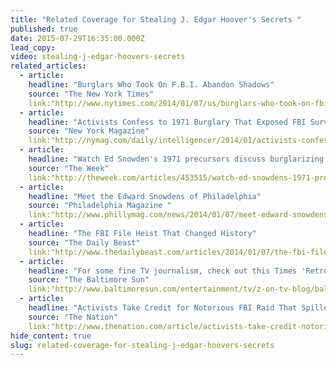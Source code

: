 ```yaml
---
title: "Related Coverage for Stealing J. Edgar Hoover's Secrets "
published: true
date: 2015-07-29T16:35:00.000Z
lead_copy:
video: stealing-j-edgar-hoovers-secrets
related_articles:
  - article:
    headline: "Burglars Who Took On F.B.I. Abandon Shadows"
    source: "The New York Times"
    link:"http://www.nytimes.com/2014/01/07/us/burglars-who-took-on-fbi-abandon-shadows.html?hp&_r=0"
  - article:
    headline: "Activists Confess to 1971 Burglary That Exposed FBI Surveillance"
    source: "New York Magazine"
    link:"http://nymag.com/daily/intelligencer/2014/01/activists-confess-to-1971-fbi-office-burglary.html"
  - article:
    headline: "Watch Ed Snowden's 1971 precursors discuss burglarizing the FBI"
    source: "The Week"
    link:"http://theweek.com/articles/453515/watch-ed-snowdens-1971-precursors-discuss-burglarizing-fbi"
  - article:
    headline: "Meet the Edward Snowdens of Philadelphia"
    source: "Philadelphia Magazine "
    link:"http://www.phillymag.com/news/2014/01/07/meet-edward-snowdens-philadelphia/"
  - article:
    headline: "The FBI File Heist That Changed History"
    source: "The Daily Beast"
    link:"http://www.thedailybeast.com/articles/2014/01/07/the-fbi-file-heist-that-changed-history.html"
  - article:
    headline: "For some fine TV journalism, check out this Times 'Retro' video"
    source: "The Baltimore Sun"
    link:"http://www.baltimoresun.com/entertainment/tv/z-on-tv-blog/bal-new-york-times-video-1971-fbi-theft-retro-report-shines-20140107-story.html"
  - article:
    headline: "Activists Take Credit for Notorious FBI Raid That Spilled Secrets—Forty-two Years Ago"
    source: "The Nation"
    link:"http://www.thenation.com/article/activists-take-credit-notorious-fbi-raid-spilled-secrets-forty-two-years-ago/"
hide_content: true
slug: related-coverage-for-stealing-j-edgar-hoovers-secrets
---
```


